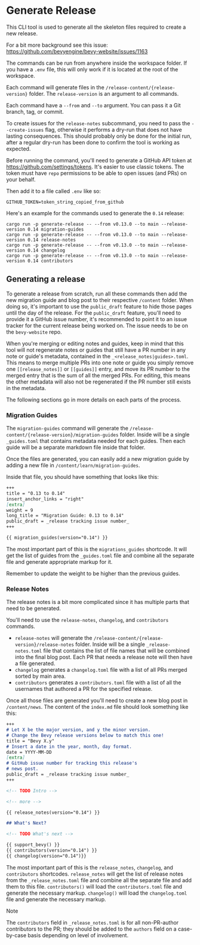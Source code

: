 # Generate Release

This CLI tool is used to generate all the skeleton files required to create a new release.

For a bit more background see this issue: <https://github.com/bevyengine/bevy-website/issues/1163>

The commands can be run from anywhere inside the workspace folder. If you have a `.env` file, this will only work if it is located at the root of the workspace.

Each command will generate files in the `/release-content/{release-version}` folder. The `release-version` is an argument to all commands.

Each command have a `--from` and `--to` argument. You can pass it a Git branch, tag, or commit.

To create issues for the `release-notes` subcommand, you need to pass the `--create-issues` flag, otherwise it performs a dry-run that does not have lasting consequences. This should probably only be done for the initial run, after a regular dry-run has been done to confirm the tool is working as expected.

Before running the command, you'll need to generate a GitHub API token at <https://github.com/settings/tokens>. It's easier to use classic tokens.
The token must have `repo` permissions to be able to open issues (and PRs) on your behalf.

Then add it to a file called `.env` like so:

```env
GITHUB_TOKEN=token_string_copied_from_github
```

Here's an example for the commands used to generate the `0.14` release:

```shell
cargo run -p generate-release -- --from v0.13.0 --to main --release-version 0.14 migration-guides
cargo run -p generate-release -- --from v0.13.0 --to main --release-version 0.14 release-notes
cargo run -p generate-release -- --from v0.13.0 --to main --release-version 0.14 changelog
cargo run -p generate-release -- --from v0.13.0 --to main --release-version 0.14 contributors
```

## Generating a release

To generate a release from scratch, run all these commands then add the new migration guide and blog post to their respective `/content` folder. When doing so, it's important to use the `public_draft` feature to hide those pages until the day of the release. For the `public_draft` feature, you'll need to provide it a GitHub issue number, it's recommended to point it to an issue tracker for the current release being worked on. The issue needs to be on the `bevy-website` repo.

When you're merging or editing notes and guides, keep in mind that this tool will not regenerate notes or guides that still have a PR number in any note or guide's metadata, contained in the `_<release_notes|guides>.toml`. This means to merge multiple PRs into one note or guide you simply remove one `[[release_notes]]` or `[[guides]]` entry, and move its PR number to the merged entry that is the sum of all the merged PRs. For editing, this means the other metadata will also not be regenerated if the PR number still exists in the metadata.

The following sections go in more details on each parts of the process.

### Migration Guides

The `migration-guides` command will generate the `/release-content/{release-version}/migration-guides` folder.
Inside will be a single `_guides.toml` that contains metadata needed for each guides. Then each guide will be a separate markdown file inside that folder.

Once the files are generated, you can easily add a new migration guide by adding a new file in `/content/learn/migration-guides`.

Inside that file, you should have something that looks like this:

```markdown
+++
title = "0.13 to 0.14"
insert_anchor_links = "right"
[extra]
weight = 9
long_title = "Migration Guide: 0.13 to 0.14"
public_draft = _release tracking issue number_
+++

{{ migration_guides(version="0.14") }}
```

The most important part of this is the `migrations_guides` shortcode. It will get the list of guides from the `_guides.toml` file and combine all the separate file and generate appropriate markup for it.

Remember to update the weight to be higher than the previous guides.

### Release Notes

The release notes is a bit more complicated since it has multiple parts that need to be generated.

You'll need to use the `release-notes`, `changelog`, and `contributors` commands.

- `release-notes` will generate the `/release-content/{release-version}/release-notes` folder. Inside will be a single `_release-notes.toml` file that contains the list of file names that will be combined into the final blog post. Each PR that needs a release note will then have a file generated.
- `changelog` generates a `changelog.toml` file with a list of all PRs merged sorted by main area.
- `contributors` generates a `contributors.toml` file with a list of all the usernames that authored a PR for the specified release.

Once all those files are generated you'll need to create a new blog post in `/content/news`. The content of the `index.md` file should look something like this:

```markdown
+++
# Let X be the major version, and y the minor version.
# Change the Bevy release versions below to match this one!
title = "Bevy X.y"
# Insert a date in the year, month, day format.
date = YYYY-MM-DD
[extra]
# GitHub issue number for tracking this release's
# news post.
public_draft = _release tracking issue number_
+++

<!-- TODO Intro -->

<!-- more -->

{{ release_notes(version="0.14") }}

## What's Next?

<!-- TODO What's next -->

{{ support_bevy() }}
{{ contributors(version="0.14") }}
{{ changelog(version="0.14")}}
```

The most important part of this is the `release_notes`, `changelog`, and `contributors` shortcodes. `release_notes` will get the list of release notes from the `_release_notes.toml` file and combine all the separate file and add them to this file. `contributors()` will load the `contributors.toml` file and generate the necessary markup. `changelog()` will load the `changelog.toml` file and generate the necessary markup.

> [!NOTE]
> The `contributors` field in `_release_notes.toml` is for all non-PR-author contributors to the PR; they should be added to the `authors` field on a case-by-case basis depending on level of involvement.

